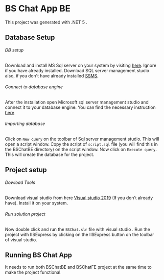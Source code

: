 # BS Chat App BE

This project was generated with .NET 5 .

## Database Setup

###### DB setup
Download and install MS Sql server on your system by visiting [here](https://www.microsoft.com/en-us/sql-server/sql-server-downloads). Ignore if you have already installed. Download SQL server management studio also, if you don't have already installed [SSMS](https://docs.microsoft.com/en-us/sql/ssms/download-sql-server-management-studio-ssms?view=sql-server-ver15).

###### Connect to database engine
After the installation open Microsoft sql server management studio and connect it to your database engine. You can find the necessary instruction [here](https://docs.microsoft.com/en-us/sql/relational-databases/lesson-1-connecting-to-the-database-engine?view=sql-server-ver15).

###### Importing database
Click on `New query` on the toolbar of Sql server management studio. This will open a script window. Copy the script of `script.sql` file (you will find this in the BSChatBE directory) on the script window. Now click on `Execute query`. This will create the database for the project.

## Project setup

###### Dowload Tools
Download visual studio from here [Visual studio 2019](https://visualstudio.microsoft.com/downloads/) (If you don't already have). Install it on your system.

###### Run solution project
Now double click and run the `BSChat.sln` file with visual studio . Run the project with IISExpress by clicking on the IISExpress button on the toolbar of visual studio.


## Running BS Chat App

It needs to run both BSChatBE and BSChatFE project at the same time to make the project functional.
